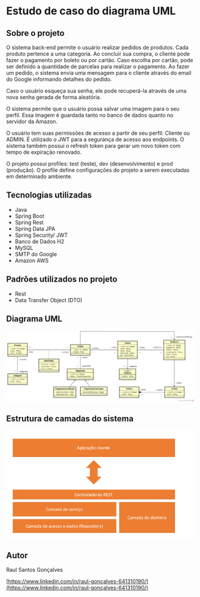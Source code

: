 # Estudo de caso do diagrama UML

## Sobre o projeto
O sistema back-end permite o usuário realizar pedidos de produtos. Cada produto pertence a uma categoria. Ao concluir sua compra, o 
cliente pode fazer o  pagamento por boleto ou por cartão. Caso escolha por cartão, pode ser definido a quantidade de parcelas para realizar o
pagamento. Ao fazer um pedido, o sistema envia uma mensagem para o cliente através do email do Google informando detalhes do pedido.

Caso o usuário esqueça sua senha, ele pode recuperá-la através de uma nova senha gerada de forma aleatória.

O sistema permite que o usuário possa salvar uma imagem para o seu perfil. Essa imagem é guardada tanto no banco de dados quanto
no servidor da Amazon.

O usuário tem suas permissões de acesso a partir de seu perfil: Cliente ou ADMIN. É utilizado o JWT para a segurança de acesso 
aos endpoints. O sistema também possui o refresh token para gerar um novo token com tempo de expiração renovado.

O projeto possui profiles: test (teste), dev (desenvolvimento) e prod (produção). 
O profile define configurações do projeto a serem executadas em determinado ambiente.

## Tecnologias utilizadas
* Java
* Spring Boot
* Spring Rest
* Spring Data JPA
* Spring Security/ JWT
* Banco de Dados H2
* MySQL
* SMTP do Google
* Amazon AWS

## Padrões utilizados no projeto
* Rest
* Data Transfer Object (DTO)

## Diagrama UML
![Diagrama UML](imagens_sistema/diagrama.png)

## Estrutura de camadas do sistema
![Estrutura das camadas](imagens_sistema/estrutura_camadas.png)

## Autor
Raul Santos Gonçalves

[https://www.linkedin.com/in/raul-gonçalves-641310190/](https://www.linkedin.com/in/raul-gonçalves-641310190/)
